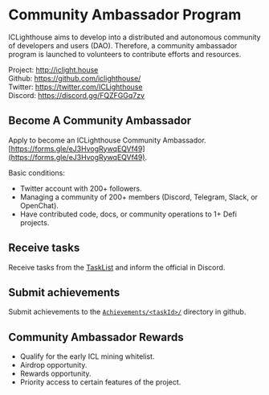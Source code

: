 # Community Ambassador Program

ICLighthouse aims to develop into a distributed and autonomous community of developers and users (DAO). Therefore, a community ambassador program is launched to volunteers to contribute efforts and resources. 

Project: http://iclight.house  
Github: https://github.com/iclighthouse/  
Twitter: https://twitter.com/ICLighthouse  
Discord: https://discord.gg/FQZFGGq7zv

## Become A Community Ambassador

Apply to become an ICLighthouse Community Ambassador. [https://forms.gle/eJ3HvogRywqEQVf49](https://forms.gle/eJ3HvogRywqEQVf49).

Basic conditions:

- Twitter account with 200+ followers.
- Managing a community of 200+ members (Discord, Telegram, Slack, or OpenChat).
- Have contributed code, docs, or community operations to 1+ Defi projects.

## Receive tasks

Receive tasks from the [TaskList](./TaskList.md) and inform the official in Discord.

## Submit achievements

Submit achievements to the [`Achievements/<taskId>/`](./Achievements) directory in github.

## Community Ambassador Rewards

- Qualify for the early ICL mining whitelist.
- Airdrop opportunity.
- Rewards opportunity.
- Priority access to certain features of the project. 
